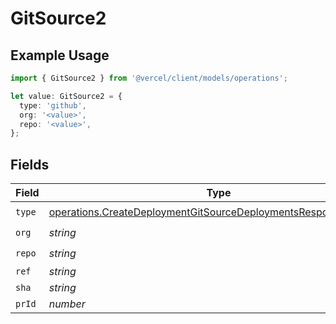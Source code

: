 # GitSource2

## Example Usage

```typescript
import { GitSource2 } from '@vercel/client/models/operations';

let value: GitSource2 = {
  type: 'github',
  org: '<value>',
  repo: '<value>',
};
```

## Fields

| Field  | Type                                                                                                                                             | Required           | Description |
| ------ | ------------------------------------------------------------------------------------------------------------------------------------------------ | ------------------ | ----------- |
| `type` | [operations.CreateDeploymentGitSourceDeploymentsResponse200Type](../../models/operations/createdeploymentgitsourcedeploymentsresponse200type.md) | :heavy_check_mark: | N/A         |
| `org`  | _string_                                                                                                                                         | :heavy_check_mark: | N/A         |
| `repo` | _string_                                                                                                                                         | :heavy_check_mark: | N/A         |
| `ref`  | _string_                                                                                                                                         | :heavy_minus_sign: | N/A         |
| `sha`  | _string_                                                                                                                                         | :heavy_minus_sign: | N/A         |
| `prId` | _number_                                                                                                                                         | :heavy_minus_sign: | N/A         |
